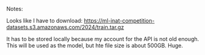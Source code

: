 Notes:

Looks like I have to download:
https://ml-inat-competition-datasets.s3.amazonaws.com/2024/train.tar.gz 

It has to be stored locally because my account for the API is not old enough.  This will be used as the model, but hte file size is about 500GB. Huge.

